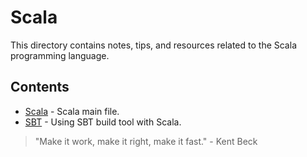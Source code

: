 # Scala

This directory contains notes, tips, and resources related to the Scala programming language.

## Contents

-   [Scala](scala.md) - Scala main file.
-   [SBT](sbt.md) - Using SBT build tool with Scala.

> "Make it work, make it right, make it fast." - Kent Beck